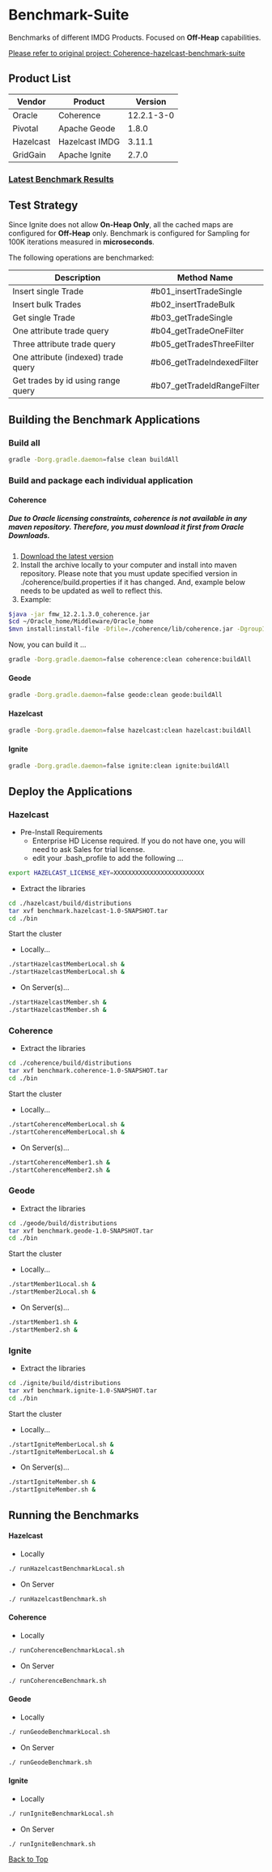 
# <a name="benchmark-suite">Benchmark-Suite</a>

Benchmarks of different IMDG Products.  Focused on __Off-Heap__ capabilities.

<a href="https://github.com/hazelcast/coherence-hazelcast-benchmark-suite">Please refer to original project:  Coherence-hazelcast-benchmark-suite</a>


## <a name="ProductList">Product List</a>

Vendor | Product | Version
--- |--- |---
Oracle | Coherence | 12.2.1-3-0
Pivotal | Apache Geode | 1.8.0
Hazelcast | Hazelcast IMDG | 3.11.1
GridGain | Apache Ignite | 2.7.0

### <a href="https://docs.google.com/spreadsheets/d/1fe1SrNEbHsCBv3hgQkNDkVdI72kRvKmubvnW-c7xzZI">Latest Benchmark Results</a>

## <a name="test-strategy">Test Strategy</a>

Since Ignite does not allow __On-Heap Only__, all the cached maps are configured for __Off-Heap__ only.  Benchmark is configured for Sampling for 100K iterations measured in __microseconds__.

The following operations are benchmarked:

Description | Method Name
--- |---
Insert single Trade |  #b01_insertTradeSingle
Insert bulk Trades |  #b02_insertTradeBulk
Get single Trade |  #b03_getTradeSingle
One attribute trade query | #b04_getTradeOneFilter
Three attribute trade query | #b05_getTradesThreeFilter
One attribute (indexed) trade query | #b06_getTradeIndexedFilter
Get trades by id using range query | #b07_getTradeIdRangeFilter 

## <a name="Build">Building the Benchmark Applications</a>

### Build all

```bash
gradle -Dorg.gradle.daemon=false clean buildAll
```

### Build and package each individual application

#### Coherence

##### Due to Oracle licensing constraints, coherence is not available in any maven repository.  Therefore, you must download it first from Oracle Downloads.
  1. <a href="https://www.oracle.com/technetwork/middleware/coherence/downloads/coherence-archive-165749.html">Download the latest version</a>
  2. Install the archive locally to your computer and install into maven repository.  Please note that you must update specified version in ./coherence/build.properties if it has changed.  And, example below needs to be updated as well to reflect this.
  3. Example:
  
  ```bash
  $java -jar fmw_12.2.1.3.0_coherence.jar
  $cd ~/Oracle_home/Middleware/Oracle_home
  $mvn install:install-file -Dfile=./coherence/lib/coherence.jar -DgroupId=com.oracle.coherence -DartifactId=coherence -Dversion=12.2.1.3.0 -Dpackaging=jar
  ```
Now, you can build it ...
   
```bash
gradle -Dorg.gradle.daemon=false coherence:clean coherence:buildAll
```

#### Geode

```bash
gradle -Dorg.gradle.daemon=false geode:clean geode:buildAll
```

#### Hazelcast


```bash
gradle -Dorg.gradle.daemon=false hazelcast:clean hazelcast:buildAll
```

#### Ignite

```bash
gradle -Dorg.gradle.daemon=false ignite:clean ignite:buildAll
```

## <a name="Deploy">Deploy the Applications</a>

### Hazelcast

  * Pre-Install Requirements
    * Enterprise HD License required.  If you do not have one, you will need to ask Sales for trial license.
    * edit your .bash_profile to add the following ...

```bash
export HAZELCAST_LICENSE_KEY=XXXXXXXXXXXXXXXXXXXXXXXXX
```

  * Extract the libraries

```bash
cd ./hazelcast/build/distributions
tar xvf benchmark.hazelcast-1.0-SNAPSHOT.tar
cd ./bin
```

Start the cluster
  
  * Locally...
    
```bash
./startHazelcastMemberLocal.sh &
./startHazelcastMemberLocal.sh &
```

  * On Server(s)...
    
```bash
./startHazelcastMember.sh &
./startHazelcastMember.sh &
```
### Coherence

  * Extract the libraries

```bash
cd ./coherence/build/distributions
tar xvf benchmark.coherence-1.0-SNAPSHOT.tar
cd ./bin
```
Start the cluster

  * Locally...
  
```bash
./startCoherenceMemberLocal.sh &
./startCoherenceMemberLocal.sh &
```

  * On Server(s)...

```bash
./startCoherenceMember1.sh &
./startCoherenceMember2.sh &
```

### Geode

  * Extract the libraries

```bash
cd ./geode/build/distributions
tar xvf benchmark.geode-1.0-SNAPSHOT.tar
cd ./bin
```

Start the cluster

  * Locally...
  
```bash
./startMember1Local.sh &
./startMember2Local.sh &
```

  * On Server(s)...
```bash
./startMember1.sh &
./startMember2.sh &
```

### Ignite

  * Extract the libraries

```bash
cd ./ignite/build/distributions
tar xvf benchmark.ignite-1.0-SNAPSHOT.tar
cd ./bin
```

Start the cluster

  * Locally...
  
```bash
./startIgniteMemberLocal.sh &
./startIgniteMemberLocal.sh &
```

  * On Server(s)...
```bash
./startIgniteMember.sh &
./startIgniteMember.sh &
```

## <a name="RunBenchmarks">Running the Benchmarks</a>

#### Hazelcast

  * Locally
``` bash
./ runHazelcastBenchmarkLocal.sh
```

  * On Server
``` bash
./ runHazelcastBenchmark.sh
```

#### Coherence

  * Locally
  
``` bash
./ runCoherenceBenchmarkLocal.sh
```

  * On Server
  
``` bash
./ runCoherenceBenchmark.sh
```
#### Geode

  * Locally
  
``` bash
./ runGeodeBenchmarkLocal.sh
```

  * On Server
  
``` bash
./ runGeodeBenchmark.sh
```

#### Ignite

  * Locally
  
``` bash
./ runIgniteBenchmarkLocal.sh
```

  * On Server
  
``` bash
./ runIgniteBenchmark.sh
```

<a href="#benchmark-suite">Back to Top</a>



